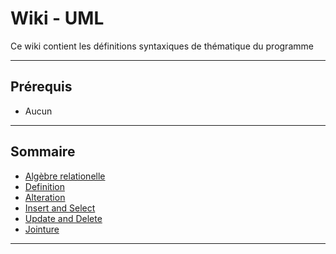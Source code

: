 # Wiki - UML

Ce wiki contient les définitions syntaxiques de thématique du programme
___

## Prérequis

* Aucun

___

## Sommaire

* [Algèbre relationelle](https://github.com/POEC-20-05/SQL-FND/wiki/01)
* [Definition](https://github.com/POEC-20-05/SQL-FND/wiki/02)
* [Alteration](https://github.com/POEC-20-05/SQL-FND/wiki/03)
* [Insert and Select](https://github.com/POEC-20-05/SQL-FND/wiki/04)
* [Update and Delete](https://github.com/POEC-20-05/SQL-FND/wiki/05)
* [Jointure](https://github.com/POEC-20-05/SQL-FND/wiki/06)

___
